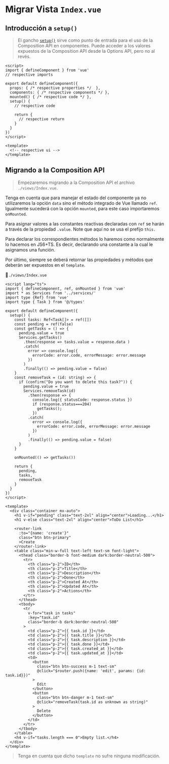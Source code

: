 # Migrar Vista `Index.vue`

## Introducción a `setup()`

>El gancho [`setup()`](https://vuejs.org/api/composition-api-setup.html#composition-api-setup) sirve como punto de entrada para el uso de la Composition API en componentes. Puede acceder a los valores expuestos de la Composition API desde la Options API, pero no al revés.

```vue
<script>
import { defineComponent } from 'vue'
// respective imports

export default defineComponent({
  props: { /* respective properties */  },
  components: { /* respective components */ },
  mounted() { /* respective code */ },
  setup() { 
    // respective code
    
    return {
      // respective return
    }
  }
})
</script>

<template>
  <!-- respective ui -->
</template>
```

## Migrando a la Composition API

>Empezaremos migrando a la Composition API el archivo `./views/Index.vue`.

Tenga en cuenta que para manejar el estado del componente ya no utilizaremos la opción `data` sino el método integrado de Vue llamado `ref`. Igualmente sucederá con la opción `mounted`, para este caso importaremos `onMounted`.

Para asignar valores a las constantes reactivas declaradas con `ref` se harán a través de la propiedad `.value`. Note que aquí no se usa el prefijo `this.`

Para declarar los correspondientes métodos lo haremos como normalmente lo hacemos en JS6+TS. Es decir, declarando una constante a la cual le asignamos una función.

Por último, siempre se deberá retornar las propiedades y métodos que deberán ser expuestos en el `template`.

📃`./views/Index.vue`
```vue{2,8,9,10,11,12,14,20,22,24,36,40,43,44,45}
<script lang="ts">
import { defineComponent, ref, onMounted } from 'vue'
import * as Services from '../services/'
import type {Ref} from 'vue'
import type { Task } from '@/types'

export default defineComponent({
  setup() {
    const tasks: Ref<Task[]> = ref([])
    const pending = ref(false)
    const getTasks = () => {
      pending.value = true
      Services.getTasks()
        .then(response => tasks.value = response.data )
        .catch(
          error => console.log({
            errorCode: error.code, errorMessage: error.message
          })
        )
        .finally(() => pending.value = false)
    }
    const removeTask = (id: string) => {
      if (confirm("Do you want to delete this task?")) {
        pending.value = true
        Services.removeTask(id)
          .then(response => {
            console.log({ statusCode: response.status })
            if (response.status===204)
              getTasks();
            })
          .catch(
            error => console.log({
              errorCode: error.code, errorMessage: error.message
            })
          )
          .finally(() => pending.value = false)
      }
    }

    onMounted(() => getTasks())

    return {
      pending,
      tasks,
      removeTask
    }
  }
})
</script>

<template>
  <div class="container mx-auto">
    <h1 v-if="pending" class="text-2xl" align="center">Loading...</h1>
    <h1 v-else class="text-2xl" align="center">ToDo List</h1>
      
    <router-link
      :to="{name: 'create'}"
      class="btn btn-primary"
      >Create
    </router-link>
    <table class="min-w-full text-left text-sm font-light">
      <thead class="border-b font-medium dark:border-neutral-500">
        <tr>
          <th class="p-2">ID</th>
          <th class="p-2">Title</th>
          <th class="p-2">Description</th>
          <th class="p-2">Done</th>
          <th class="p-2">Created At</th>
          <th class="p-2">Updated At</th>
          <th class="p-2">Actions</th>
        </tr>
      </thead>
      <tbody>
        <tr
          v-for="task in tasks"
          :key="task.id"
          class="border-b dark:border-neutral-500"
        >
          <td class="p-2">{{ task.id }}</td>
          <td class="p-2">{{ task.title }}</td>
          <td class="p-2">{{ task.description }}</td>
          <td class="p-2">{{ task.done }}</td>
          <td class="p-2">{{ task.created_at }}</td>
          <td class="p-2">{{ task.updated_at }}</td>          
          <td>
            <button
              class="btn btn-success m-1 text-sm"
              @click="$router.push({name: 'edit', params: {id: task.id}})"
            >
              Edit
            </button>
            <button
              class="btn btn-danger m-1 text-sm"
              @click="removeTask(task.id as unknown as string)"
            >
              Delete
            </button>
          </td>
        </tr>
      </tbody>
    </table>
    <h4 v-if="tasks.length === 0">Empty list.</h4>
  </div>
</template>
```

>Tenga en cuenta que dicho `template` no sufre ninguna modificación.
